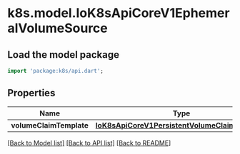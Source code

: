 # k8s.model.IoK8sApiCoreV1EphemeralVolumeSource

## Load the model package
```dart
import 'package:k8s/api.dart';
```

## Properties
Name | Type | Description | Notes
------------ | ------------- | ------------- | -------------
**volumeClaimTemplate** | [**IoK8sApiCoreV1PersistentVolumeClaimTemplate**](IoK8sApiCoreV1PersistentVolumeClaimTemplate.md) |  | [optional] 

[[Back to Model list]](../README.md#documentation-for-models) [[Back to API list]](../README.md#documentation-for-api-endpoints) [[Back to README]](../README.md)


